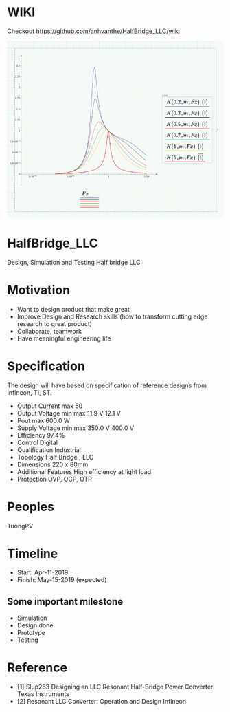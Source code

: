 # WIKI
Checkout https://github.com/anhvanthe/HalfBridge_LLC/wiki


![GitHub Logo](/pic/voltage-gain-function.PNG)

# HalfBridge_LLC
Design, Simulation and Testing Half bridge LLC

# Motivation 
* Want to design product that make great
* Improve Design and Research skills (how to transform cutting edge research to great product)
* Collaborate, teamwork
* Have meaningful engineering life


# Specification
The design will have based on specification of reference designs from Infineon, TI, ST.

* Output Current   max	50
* Output Voltage   min  max	11.9 V   12.1 V
* Pout   max	600.0 W
* Supply Voltage   min  max	350.0 V   400.0 V
* Efficiency	97.4%
* Control	Digital
* Qualification	Industrial
* Topology	Half Bridge ; LLC
* Dimensions	220 x 80mm
* Additional Features	High efficiency at light load
* Protection	OVP, OCP, OTP


# Peoples
TuongPV

# Timeline 
-	Start: Apr-11-2019
-	Finish: May-15-2019 (expected)

## Some important milestone
* Simulation
* Design done
* Prototype
* Testing

# Reference
* [1] Slup263 Designing an LLC Resonant Half-Bridge Power Converter Texas Instruments
* [2] Resonant LLC Converter: Operation and Design Infineon
